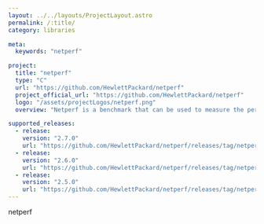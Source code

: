 ```yaml
---
layout: ../../layouts/ProjectLayout.astro
permalink: /:title/
category: libraries

meta:
  keywords: "netperf"

project:
  title: "netperf"
  type: "C"
  url: "https://github.com/HewlettPackard/netperf"
  project_official_url: "https://github.com/HewlettPackard/netperf"
  logo: "/assets/projectLogos/netperf.png"
  overview: "Netperf is a benchmark that can be used to measure the performance of many different types of networking. It provides tests for both unidirectional throughput, and end-to-end latency."

supported_releases:
  - release:
    version: "2.7.0"
    url: "https://github.com/HewlettPackard/netperf/releases/tag/netperf-2.7.0"
  - release:
    version: "2.6.0"
    url: "https://github.com/HewlettPackard/netperf/releases/tag/netperf-2.6.0"
  - release:
    version: "2.5.0"
    url: "https://github.com/HewlettPackard/netperf/releases/tag/netperf-2.5.0"
---
```


<p>netperf</p>
